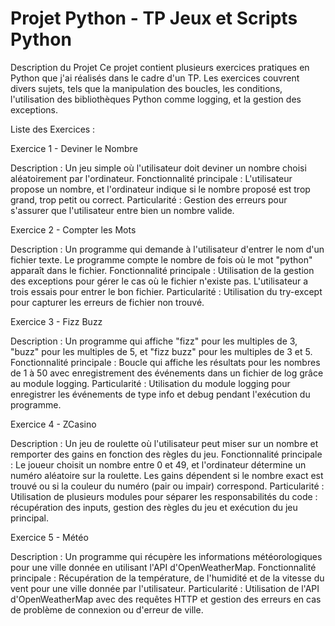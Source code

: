 <h1> Projet Python - TP Jeux et Scripts Python </h1>
Description du Projet
Ce projet contient plusieurs exercices pratiques en Python que j'ai réalisés dans le cadre d'un TP. Les exercices couvrent divers sujets, tels que la manipulation des boucles, les conditions, l'utilisation des bibliothèques Python comme logging, et la gestion des exceptions.

Liste des Exercices :

Exercice 1 - Deviner le Nombre

Description : Un jeu simple où l'utilisateur doit deviner un nombre choisi aléatoirement par l'ordinateur.
Fonctionnalité principale : L'utilisateur propose un nombre, et l'ordinateur indique si le nombre proposé est trop grand, trop petit ou correct.
Particularité : Gestion des erreurs pour s'assurer que l'utilisateur entre bien un nombre valide.

Exercice 2 - Compter les Mots

Description : Un programme qui demande à l'utilisateur d'entrer le nom d'un fichier texte. Le programme compte le nombre de fois où le mot "python" apparaît dans le fichier.
Fonctionnalité principale : Utilisation de la gestion des exceptions pour gérer le cas où le fichier n'existe pas. L'utilisateur a trois essais pour entrer le bon fichier.
Particularité : Utilisation du try-except pour capturer les erreurs de fichier non trouvé.

Exercice 3 - Fizz Buzz

Description : Un programme qui affiche "fizz" pour les multiples de 3, "buzz" pour les multiples de 5, et "fizz buzz" pour les multiples de 3 et 5.
Fonctionnalité principale : Boucle qui affiche les résultats pour les nombres de 1 à 50 avec enregistrement des événements dans un fichier de log grâce au module logging.
Particularité : Utilisation du module logging pour enregistrer les événements de type info et debug pendant l'exécution du programme.

Exercice 4 - ZCasino

Description : Un jeu de roulette où l'utilisateur peut miser sur un nombre et remporter des gains en fonction des règles du jeu.
Fonctionnalité principale : Le joueur choisit un nombre entre 0 et 49, et l'ordinateur détermine un numéro aléatoire sur la roulette. Les gains dépendent si le nombre exact est trouvé ou si la couleur du numéro (pair ou impair) correspond.
Particularité : Utilisation de plusieurs modules pour séparer les responsabilités du code : récupération des inputs, gestion des règles du jeu et exécution du jeu principal.

Exercice 5 - Météo

Description : Un programme qui récupère les informations météorologiques pour une ville donnée en utilisant l'API d'OpenWeatherMap.
Fonctionnalité principale : Récupération de la température, de l'humidité et de la vitesse du vent pour une ville donnée par l'utilisateur.
Particularité : Utilisation de l'API d'OpenWeatherMap avec des requêtes HTTP et gestion des erreurs en cas de problème de connexion ou d'erreur de ville.
